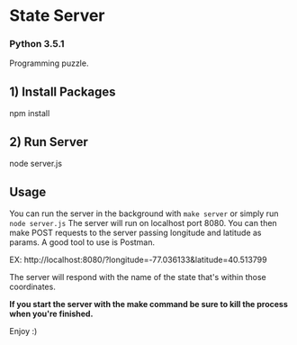 # State Server

### Python 3.5.1

Programming puzzle.

## 1) Install Packages

npm install

## 2) Run Server

node server.js

## Usage

You can run the server in the background with ```make server``` or simply run ```node server.js```
The server will run on localhost port 8080.
You can then make POST requests to the server passing longitude and latitude as params. A good tool to use is Postman. 

EX: http://localhost:8080/?longitude=-77.036133&latitude=40.513799

The server will respond with the name of the state that's within those coordinates.

**If you start the server with the make command be sure to kill the process when you're finished.**

Enjoy :)
